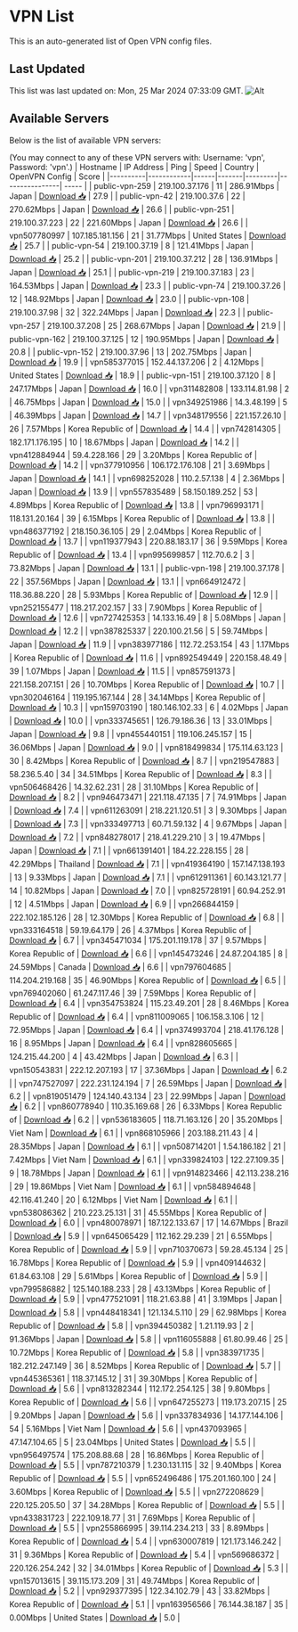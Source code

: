 # VPN List

This is an auto-generated list of Open VPN config files.

## Last Updated

This list was last updated on: Mon, 25 Mar 2024 07:33:09 GMT.
![Alt](https://repobeats.axiom.co/api/embed/186b98318ef1479477931607c1ad7d823f12451f.svg "Repobeats analytics image")

## Available Servers

Below is the list of available VPN servers:

(You may connect to any of these VPN servers with: Username: 'vpn', Password: 'vpn'.)
| Hostname | IP Address | Ping | Speed | Country | OpenVPN Config | Score |
|----------|------------|------|-------|---------|----------------| ----- |
| public-vpn-259 | 219.100.37.176 | 11 | 286.91Mbps | Japan | [Download 📥](./configs/server_0_JP.ovpn) | 27.9 |
| public-vpn-42 | 219.100.37.6 | 22 | 270.62Mbps | Japan | [Download 📥](./configs/server_1_JP.ovpn) | 26.6 |
| public-vpn-251 | 219.100.37.223 | 22 | 221.60Mbps | Japan | [Download 📥](./configs/server_2_JP.ovpn) | 26.6 |
| vpn507780997 | 107.185.181.156 | 21 | 31.77Mbps | United States | [Download 📥](./configs/server_3_US.ovpn) | 25.7 |
| public-vpn-54 | 219.100.37.19 | 8 | 121.41Mbps | Japan | [Download 📥](./configs/server_4_JP.ovpn) | 25.2 |
| public-vpn-201 | 219.100.37.212 | 28 | 136.91Mbps | Japan | [Download 📥](./configs/server_5_JP.ovpn) | 25.1 |
| public-vpn-219 | 219.100.37.183 | 23 | 164.53Mbps | Japan | [Download 📥](./configs/server_6_JP.ovpn) | 23.3 |
| public-vpn-74 | 219.100.37.26 | 12 | 148.92Mbps | Japan | [Download 📥](./configs/server_7_JP.ovpn) | 23.0 |
| public-vpn-108 | 219.100.37.98 | 32 | 322.24Mbps | Japan | [Download 📥](./configs/server_8_JP.ovpn) | 22.3 |
| public-vpn-257 | 219.100.37.208 | 25 | 268.67Mbps | Japan | [Download 📥](./configs/server_9_JP.ovpn) | 21.9 |
| public-vpn-162 | 219.100.37.125 | 12 | 190.95Mbps | Japan | [Download 📥](./configs/server_10_JP.ovpn) | 20.8 |
| public-vpn-152 | 219.100.37.96 | 13 | 202.75Mbps | Japan | [Download 📥](./configs/server_11_JP.ovpn) | 19.9 |
| vpn585377015 | 152.44.137.206 | 2 | 4.12Mbps | United States | [Download 📥](./configs/server_12_US.ovpn) | 18.9 |
| public-vpn-151 | 219.100.37.120 | 8 | 247.17Mbps | Japan | [Download 📥](./configs/server_13_JP.ovpn) | 16.0 |
| vpn311482808 | 133.114.81.98 | 2 | 46.75Mbps | Japan | [Download 📥](./configs/server_14_JP.ovpn) | 15.0 |
| vpn349251986 | 14.3.48.199 | 5 | 46.39Mbps | Japan | [Download 📥](./configs/server_15_JP.ovpn) | 14.7 |
| vpn348179556 | 221.157.26.10 | 26 | 7.57Mbps | Korea Republic of | [Download 📥](./configs/server_16_KR.ovpn) | 14.4 |
| vpn742814305 | 182.171.176.195 | 10 | 18.67Mbps | Japan | [Download 📥](./configs/server_17_JP.ovpn) | 14.2 |
| vpn412884944 | 59.4.228.166 | 29 | 3.20Mbps | Korea Republic of | [Download 📥](./configs/server_18_KR.ovpn) | 14.2 |
| vpn377910956 | 106.172.176.108 | 21 | 3.69Mbps | Japan | [Download 📥](./configs/server_19_JP.ovpn) | 14.1 |
| vpn698252028 | 110.2.57.138 | 4 | 2.36Mbps | Japan | [Download 📥](./configs/server_20_JP.ovpn) | 13.9 |
| vpn557835489 | 58.150.189.252 | 53 | 4.89Mbps | Korea Republic of | [Download 📥](./configs/server_21_KR.ovpn) | 13.8 |
| vpn796993171 | 118.131.20.164 | 39 | 6.15Mbps | Korea Republic of | [Download 📥](./configs/server_22_KR.ovpn) | 13.8 |
| vpn486377192 | 218.150.36.105 | 29 | 2.04Mbps | Korea Republic of | [Download 📥](./configs/server_23_KR.ovpn) | 13.7 |
| vpn119377943 | 220.88.183.17 | 36 | 9.59Mbps | Korea Republic of | [Download 📥](./configs/server_24_KR.ovpn) | 13.4 |
| vpn995699857 | 112.70.6.2 | 3 | 73.82Mbps | Japan | [Download 📥](./configs/server_25_JP.ovpn) | 13.1 |
| public-vpn-198 | 219.100.37.178 | 22 | 357.56Mbps | Japan | [Download 📥](./configs/server_26_JP.ovpn) | 13.1 |
| vpn664912472 | 118.36.88.220 | 28 | 5.93Mbps | Korea Republic of | [Download 📥](./configs/server_27_KR.ovpn) | 12.9 |
| vpn252155477 | 118.217.202.157 | 33 | 7.90Mbps | Korea Republic of | [Download 📥](./configs/server_28_KR.ovpn) | 12.6 |
| vpn727425353 | 14.133.16.49 | 8 | 5.08Mbps | Japan | [Download 📥](./configs/server_29_JP.ovpn) | 12.2 |
| vpn387825337 | 220.100.21.56 | 5 | 59.74Mbps | Japan | [Download 📥](./configs/server_30_JP.ovpn) | 11.9 |
| vpn383977186 | 112.72.253.154 | 43 | 1.17Mbps | Korea Republic of | [Download 📥](./configs/server_31_KR.ovpn) | 11.6 |
| vpn892549449 | 220.158.48.49 | 39 | 1.07Mbps | Japan | [Download 📥](./configs/server_32_JP.ovpn) | 11.5 |
| vpn857591373 | 221.158.207.151 | 26 | 10.70Mbps | Korea Republic of | [Download 📥](./configs/server_33_KR.ovpn) | 10.7 |
| vpn302046164 | 119.195.167.144 | 28 | 34.14Mbps | Korea Republic of | [Download 📥](./configs/server_34_KR.ovpn) | 10.3 |
| vpn159703190 | 180.146.102.33 | 6 | 4.02Mbps | Japan | [Download 📥](./configs/server_35_JP.ovpn) | 10.0 |
| vpn333745651 | 126.79.186.36 | 13 | 33.01Mbps | Japan | [Download 📥](./configs/server_36_JP.ovpn) | 9.8 |
| vpn455440151 | 119.106.245.157 | 15 | 36.06Mbps | Japan | [Download 📥](./configs/server_37_JP.ovpn) | 9.0 |
| vpn818499834 | 175.114.63.123 | 30 | 8.42Mbps | Korea Republic of | [Download 📥](./configs/server_38_KR.ovpn) | 8.7 |
| vpn219547883 | 58.236.5.40 | 34 | 34.51Mbps | Korea Republic of | [Download 📥](./configs/server_39_KR.ovpn) | 8.3 |
| vpn506468426 | 14.32.62.231 | 28 | 31.10Mbps | Korea Republic of | [Download 📥](./configs/server_40_KR.ovpn) | 8.2 |
| vpn946473471 | 221.118.47.135 | 7 | 74.91Mbps | Japan | [Download 📥](./configs/server_41_JP.ovpn) | 7.4 |
| vpn611263091 | 218.221.120.51 | 3 | 9.30Mbps | Japan | [Download 📥](./configs/server_42_JP.ovpn) | 7.3 |
| vpn333497713 | 60.71.59.132 | 4 | 9.67Mbps | Japan | [Download 📥](./configs/server_43_JP.ovpn) | 7.2 |
| vpn848278017 | 218.41.229.210 | 3 | 19.47Mbps | Japan | [Download 📥](./configs/server_44_JP.ovpn) | 7.1 |
| vpn661391401 | 184.22.228.155 | 28 | 42.29Mbps | Thailand | [Download 📥](./configs/server_45_TH.ovpn) | 7.1 |
| vpn419364190 | 157.147.138.193 | 13 | 9.33Mbps | Japan | [Download 📥](./configs/server_46_JP.ovpn) | 7.1 |
| vpn612911361 | 60.143.121.77 | 14 | 10.82Mbps | Japan | [Download 📥](./configs/server_47_JP.ovpn) | 7.0 |
| vpn825728191 | 60.94.252.91 | 12 | 4.51Mbps | Japan | [Download 📥](./configs/server_48_JP.ovpn) | 6.9 |
| vpn266844159 | 222.102.185.126 | 28 | 12.30Mbps | Korea Republic of | [Download 📥](./configs/server_49_KR.ovpn) | 6.8 |
| vpn333164518 | 59.19.64.179 | 26 | 4.37Mbps | Korea Republic of | [Download 📥](./configs/server_50_KR.ovpn) | 6.7 |
| vpn345471034 | 175.201.119.178 | 37 | 9.57Mbps | Korea Republic of | [Download 📥](./configs/server_51_KR.ovpn) | 6.6 |
| vpn145473246 | 24.87.204.185 | 8 | 24.59Mbps | Canada | [Download 📥](./configs/server_52_CA.ovpn) | 6.6 |
| vpn797604685 | 114.204.219.168 | 35 | 46.90Mbps | Korea Republic of | [Download 📥](./configs/server_53_KR.ovpn) | 6.5 |
| vpn769402060 | 61.247.117.46 | 39 | 7.59Mbps | Korea Republic of | [Download 📥](./configs/server_54_KR.ovpn) | 6.4 |
| vpn354753824 | 115.23.49.201 | 28 | 8.46Mbps | Korea Republic of | [Download 📥](./configs/server_55_KR.ovpn) | 6.4 |
| vpn811009065 | 106.158.3.106 | 12 | 72.95Mbps | Japan | [Download 📥](./configs/server_56_JP.ovpn) | 6.4 |
| vpn374993704 | 218.41.176.128 | 16 | 8.95Mbps | Japan | [Download 📥](./configs/server_57_JP.ovpn) | 6.4 |
| vpn828605665 | 124.215.44.200 | 4 | 43.42Mbps | Japan | [Download 📥](./configs/server_58_JP.ovpn) | 6.3 |
| vpn150543831 | 222.12.207.193 | 17 | 37.36Mbps | Japan | [Download 📥](./configs/server_59_JP.ovpn) | 6.2 |
| vpn747527097 | 222.231.124.194 | 7 | 26.59Mbps | Japan | [Download 📥](./configs/server_60_JP.ovpn) | 6.2 |
| vpn819051479 | 124.140.43.134 | 23 | 22.99Mbps | Japan | [Download 📥](./configs/server_61_JP.ovpn) | 6.2 |
| vpn860778940 | 110.35.169.68 | 26 | 6.33Mbps | Korea Republic of | [Download 📥](./configs/server_62_KR.ovpn) | 6.2 |
| vpn536183605 | 118.71.163.126 | 20 | 35.20Mbps | Viet Nam | [Download 📥](./configs/server_63_VN.ovpn) | 6.1 |
| vpn868105966 | 203.188.211.43 | 4 | 28.35Mbps | Japan | [Download 📥](./configs/server_64_JP.ovpn) | 6.1 |
| vpn508714201 | 1.54.186.182 | 21 | 7.42Mbps | Viet Nam | [Download 📥](./configs/server_65_VN.ovpn) | 6.1 |
| vpn339824103 | 122.27.109.35 | 9 | 18.78Mbps | Japan | [Download 📥](./configs/server_66_JP.ovpn) | 6.1 |
| vpn914823466 | 42.113.238.216 | 29 | 19.86Mbps | Viet Nam | [Download 📥](./configs/server_67_VN.ovpn) | 6.1 |
| vpn584894648 | 42.116.41.240 | 20 | 6.12Mbps | Viet Nam | [Download 📥](./configs/server_68_VN.ovpn) | 6.1 |
| vpn538086362 | 210.223.25.131 | 31 | 45.55Mbps | Korea Republic of | [Download 📥](./configs/server_69_KR.ovpn) | 6.0 |
| vpn480078971 | 187.122.133.67 | 17 | 14.67Mbps | Brazil | [Download 📥](./configs/server_70_BR.ovpn) | 5.9 |
| vpn645065429 | 112.162.29.239 | 21 | 6.55Mbps | Korea Republic of | [Download 📥](./configs/server_71_KR.ovpn) | 5.9 |
| vpn710370673 | 59.28.45.134 | 25 | 16.78Mbps | Korea Republic of | [Download 📥](./configs/server_72_KR.ovpn) | 5.9 |
| vpn409144632 | 61.84.63.108 | 29 | 5.61Mbps | Korea Republic of | [Download 📥](./configs/server_73_KR.ovpn) | 5.9 |
| vpn799586882 | 125.140.188.233 | 28 | 43.13Mbps | Korea Republic of | [Download 📥](./configs/server_74_KR.ovpn) | 5.9 |
| vpn477521091 | 118.21.63.88 | 41 | 3.19Mbps | Japan | [Download 📥](./configs/server_75_JP.ovpn) | 5.8 |
| vpn448418341 | 121.134.5.110 | 29 | 62.98Mbps | Korea Republic of | [Download 📥](./configs/server_76_KR.ovpn) | 5.8 |
| vpn394450382 | 1.21.119.93 | 2 | 91.36Mbps | Japan | [Download 📥](./configs/server_77_JP.ovpn) | 5.8 |
| vpn116055888 | 61.80.99.46 | 25 | 10.72Mbps | Korea Republic of | [Download 📥](./configs/server_78_KR.ovpn) | 5.8 |
| vpn383971735 | 182.212.247.149 | 36 | 8.52Mbps | Korea Republic of | [Download 📥](./configs/server_79_KR.ovpn) | 5.7 |
| vpn445365361 | 118.37.145.12 | 31 | 39.30Mbps | Korea Republic of | [Download 📥](./configs/server_80_KR.ovpn) | 5.6 |
| vpn813282344 | 112.172.254.125 | 38 | 9.80Mbps | Korea Republic of | [Download 📥](./configs/server_81_KR.ovpn) | 5.6 |
| vpn647255273 | 119.173.207.15 | 25 | 9.20Mbps | Japan | [Download 📥](./configs/server_82_JP.ovpn) | 5.6 |
| vpn337834936 | 14.177.144.106 | 54 | 5.16Mbps | Viet Nam | [Download 📥](./configs/server_83_VN.ovpn) | 5.6 |
| vpn437093965 | 47.147.104.65 | 5 | 23.04Mbps | United States | [Download 📥](./configs/server_84_US.ovpn) | 5.5 |
| vpn956497574 | 175.208.88.68 | 28 | 16.86Mbps | Korea Republic of | [Download 📥](./configs/server_85_KR.ovpn) | 5.5 |
| vpn787210379 | 1.230.131.115 | 32 | 9.40Mbps | Korea Republic of | [Download 📥](./configs/server_86_KR.ovpn) | 5.5 |
| vpn652496486 | 175.201.160.100 | 24 | 3.60Mbps | Korea Republic of | [Download 📥](./configs/server_87_KR.ovpn) | 5.5 |
| vpn272208629 | 220.125.205.50 | 37 | 34.28Mbps | Korea Republic of | [Download 📥](./configs/server_88_KR.ovpn) | 5.5 |
| vpn433831723 | 222.109.18.77 | 31 | 7.69Mbps | Korea Republic of | [Download 📥](./configs/server_89_KR.ovpn) | 5.5 |
| vpn255866995 | 39.114.234.213 | 33 | 8.89Mbps | Korea Republic of | [Download 📥](./configs/server_90_KR.ovpn) | 5.4 |
| vpn630007819 | 121.173.146.242 | 31 | 9.36Mbps | Korea Republic of | [Download 📥](./configs/server_91_KR.ovpn) | 5.4 |
| vpn569686372 | 220.126.254.242 | 32 | 34.01Mbps | Korea Republic of | [Download 📥](./configs/server_92_KR.ovpn) | 5.3 |
| vpn157013615 | 39.115.173.209 | 31 | 49.74Mbps | Korea Republic of | [Download 📥](./configs/server_93_KR.ovpn) | 5.2 |
| vpn929377395 | 122.34.102.79 | 43 | 33.82Mbps | Korea Republic of | [Download 📥](./configs/server_94_KR.ovpn) | 5.1 |
| vpn163956566 | 76.144.38.187 | 35 | 0.00Mbps | United States | [Download 📥](./configs/server_95_US.ovpn) | 5.0 |
